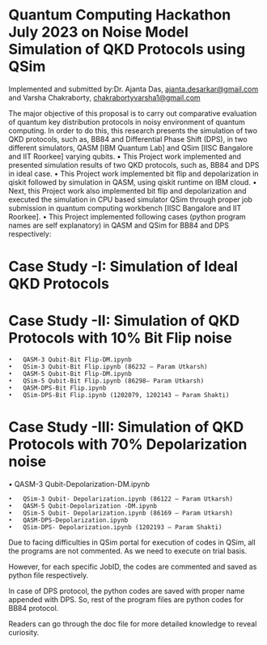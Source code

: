 # Quantum Computing Hackathon July 2023 on Noise Model Simulation of QKD Protocols using QSim
Implemented and submitted by:Dr. Ajanta Das, ajanta.desarkar@gmail.com and Varsha Chakraborty, chakrabortyvarsha1@gmail.com

The major objective of this proposal is to carry out comparative evaluation of quantum key distribution protocols in noisy environment of quantum computing. In order to do this, this research presents the simulation of two QKD protocols, such as, BB84 and Differential Phase Shift (DPS), in two different simulators, QASM [IBM Quantum Lab] and QSim [IISC Bangalore and IIT Roorkee] varying qubits.
	•	This Project work implemented and presented simulation results of two QKD protocols, such as, BB84 and DPS in ideal case. 
	•	This Project work implemented bit flip and depolarization in qiskit followed by simulation in QASM, using qiskit runtime on IBM cloud.
	•	Next, this Project work also implemented bit flip and depolarization and executed the simulation in CPU based simulator QSim through proper job submission in quantum computing workbench [IISC Bangalore and IIT Roorkee].
	•	This Project implemented following cases (python program names are self explanatory) in QASM and QSim for BB84 and DPS respectively:
 
 # Case Study -I: Simulation of Ideal QKD Protocols 
 
 # Case Study -II: Simulation of QKD Protocols with 10% Bit Flip noise
	
 
 	•	QASM-3 Qubit-Bit Flip-DM.ipynb
	•	QSim-3 Qubit-Bit Flip.ipynb (86232 – Param Utkarsh)
	•	QASM-5 Qubit-Bit Flip-DM.ipynb
	•	QSim-5 Qubit-Bit Flip.ipynb (86298– Param Utkarsh)
	•	QASM-DPS-Bit Flip.ipynb
	•	QSim-DPS-Bit Flip.ipynb (1202079, 1202143 – Param Shakti)

 # Case Study -III: Simulation of QKD Protocols with 70% Depolarization noise 
	
  
  
  
  •	QASM-3 Qubit-Depolarization-DM.ipynb 
	
 	•	QSim-3 Qubit- Depolarization.ipynb (86122 – Param Utkarsh)
	•	QASM-5 Qubit-Depolarization -DM.ipynb 
	•	QSim-5 Qubit- Depolarization.ipynb (86169 – Param Utkarsh)
	•	QASM-DPS-Depolarization.ipynb
	•	QSim-DPS- Depolarization.ipynb (1202193 – Param Shakti)

Due to facing difficulties in QSim portal for execution of codes in QSim, all the programs are not commented. As we need to execute on trial basis. 

However, for each specific JobID, the codes are commented and saved as python file respectively.

In case of DPS protocol, the python codes are saved with proper name appended with DPS. So, rest of the program files are python codes for BB84 protocol. 

Readers can go through the doc file for more detailed knowledge to reveal curiosity.

 
 
	
 	



 

